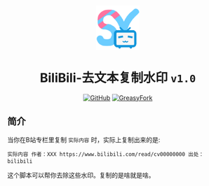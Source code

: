 <div align="center">
    <img src="https://github.com/SynRGB/BiliBili-EasyCopy/raw/main/%23README/icon/256.png" width="20%"/>
    <h1>BiliBili-去文本复制水印 <code>v1.0</code></h1>
	<p>
        <a href='https://github.com/SynRGB/BiliBili-EasyCopy'><img src="https://img.shields.io/badge/-GitHub-3A3A3A?style=flat&amp;logo=GitHub&amp;logoColor=white" referrerpolicy="no-referrer" alt="GitHub"></a>
	    <a href='https://greasyfork.org/zh-CN/scripts/464155-bilibili-easycopy'><img src="https://img.shields.io/badge/-GreasyFork-670000?style=flat&amp;logo=tampermonkey&amp;logoColor=white" referrerpolicy="no-referrer" alt="GreasyFork"></a>
    </p>
</div>

## 简介

当你在B站专栏里复制 `实际内容` 时，实际上复制出来的是:

```
实际内容 作者：XXX https://www.bilibili.com/read/cv00000000 出处：bilibili
```

这个脚本可以帮你去除这些水印。复制的是啥就是啥。
